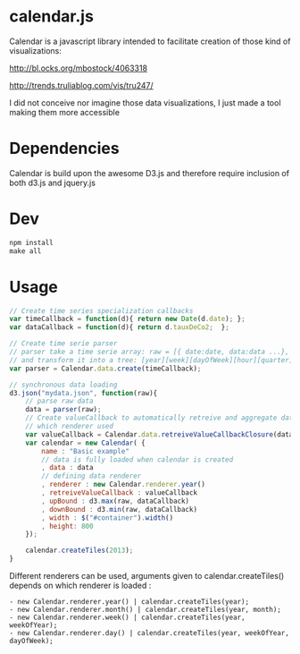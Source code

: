 calendar.js
==================

Calendar is a javascript library intended to facilitate creation of those kind of visualizations:

http://bl.ocks.org/mbostock/4063318

http://trends.truliablog.com/vis/tru247/

I did not conceive nor imagine those data visualizations, I just made a tool making them more accessible

Dependencies
============
Calendar is build upon the awesome D3.js and therefore require inclusion of both d3.js and jquery.js

Dev 
============
```javascript
npm install
make all
```

Usage
=====

```javascript
// Create time series specialization callbacks
var timeCallback = function(d){ return new Date(d.date); };
var dataCallback = function(d){ return d.tauxDeCo2;  };

// Create time serie parser
// parser take a time serie array: raw = [{ date:date, data:data ...}, {}, ... ]
// and transform it into a tree: [year][week][dayOfWeek][hour][quarter] 
var parser = Calendar.data.create(timeCallback);

// synchronous data loading
d3.json("mydata.json", function(raw){
    // parse raw data
    data = parser(raw);
    // Create valueCallback to automatically retreive and aggregate data whatever 
    // which renderer used
    var valueCallback = Calendar.data.retreiveValueCallbackClosure(dataCallback, d3.mean);
    var calendar = new Calendar( {
        name : "Basic example"
        // data is fully loaded when calendar is created
        , data : data
        // defining data renderer
        , renderer : new Calendar.renderer.year()
        , retreiveValueCallback : valueCallback
        , upBound : d3.max(raw, dataCallback)
        , downBound : d3.min(raw, dataCallback)
        , width : $("#container").width()
        , height: 800		
    });

    calendar.createTiles(2013);
}

```

Different renderers can be used, arguments given to calendar.createTiles() depends on which renderer is loaded :

    - new Calendar.renderer.year() | calendar.createTiles(year);
    - new Calendar.renderer.month() | calendar.createTiles(year, month);
    - new Calendar.renderer.week() | calendar.createTiles(year, weekOfYear);
    - new Calendar.renderer.day() | calendar.createTiles(year, weekOfYear, dayOfWeek);



